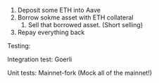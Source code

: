 1. Deposit some ETH into Aave
2. Borrow sokme asset with ETH collateral
   1. Sell that borrowed asset. (Short selling)
3. Repay everything back


Testing:

Integration test: Goerli

Unit tests: Mainnet-fork (Mock all of the mainnet!)
